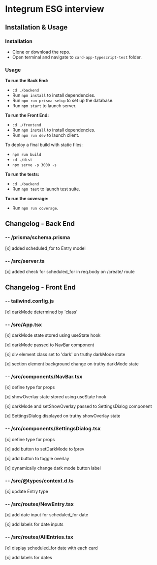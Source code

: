 # Integrum ESG interview

## Installation & Usage

### Installation

* Clone or download the repo.
* Open terminal and navigate to `card-app-typescript-test` folder.

### Usage

**To run the Back End:**
- `cd ./backend`
- Run `npm install` to install dependencies.
- Run `npm run prisma-setup` to set up the database.
- Run `npm start` to launch server.

**To run the Front End:**
- `cd ./frontend`
- Run `npm install` to install dependencies.
- Run `npm run dev` to launch client.

To deploy a final build with static files:

- `npm run build`
- `cd ./dist`
- `npx serve -p 3000 -s`

**To run the tests:**
- `cd ./backend`
- Run `npm test` to launch test suite.

**To run the coverage:**
- Run `npm run coverage`.

## Changelog - Back End

### -- /prisma/schema.prisma

[x] added scheduled_for to Entry model

### -- /src/server.ts

[x] added check for scheduled_for in req.body on /create/ route

## Changelog - Front End

### -- tailwind.config.js

[x] darkMode determined by 'class'

### -- /src/App.tsx

[x] darkMode state stored using useState hook

[x] darkMode passed to NavBar component

[x] div element class set to 'dark' on truthy darkMode state

[x] section element background change on truthy darkMode state

### -- /src/components/NavBar.tsx

[x] define type for props

[x] showOverlay state stored using useState hook

[x] darkMode and setShowOverlay passed to SettingsDialog component

[x] SettingsDialog displayed on truthy showOverlay state

### -- /src/components/SettingsDialog.tsx

[x] define type for props

[x] add button to setDarkMode to !prev

[x] add button to toggle overlay

[x] dynamically change dark mode button label

### -- /src/@types/context.d.ts

[x] update Entry type

### -- /src/routes/NewEntry.tsx

[x] add date input for scheduled_for date

[x] add labels for date inputs

### -- /src/routes/AllEntries.tsx

[x] display scheduled_for date with each card

[x] add labels for dates